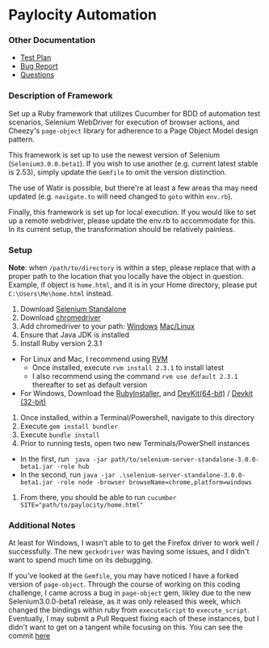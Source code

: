 # Paylocity Automation

### Other Documentation
  * [Test Plan](TEST_PLAN.md)
  * [Bug Report](BUGS.md)
  * [Questions](QUESTIONS.md)
 
### Description of Framework
Set up a Ruby framework that utilizes Cucumber for BDD of automation test scenarios,
Selenium WebDriver for execution of browser actions, and Cheezy's `page-object` library
for adherence to a Page Object Model design pattern. 

This framework is set up to use the newest version of Selenium (`Selenium3.0.0.beta1`).
If you wish to use another (e.g. current latest stable is 2.53), simply update the `Gemfile` to
omit the version distinction.

The use of Watir is possible, but there're at least a few areas tha may need updated 
(e.g. `navigate.to` will need changed to `goto` within `env.rb`).

Finally, this framework is set up for local execution. If you would like to set up a remote webdriver,
please update the env.rb to accommodate for this. In its current setup, the transformation should be relatively painless.

### Setup
**Note**: when `/path/to/directory` is within a step, please replace that with a proper path
to the location that you locally have the object in question. Example, if object is `home.html`, and 
it is in your Home directory, please put `C:\Users\Me\home.html` instead.

1. Download [Selenium Standalone](http://selenium-release.storage.googleapis.com/3.0-beta1/selenium-server-standalone-3.0.0-beta1.jar)
1. Download [chromedriver](http://chromedriver.storage.googleapis.com/index.html?path=2.22/)
1. Add chromedriver to your path: [Windows](http://windowsitpro.com/systems-management/how-can-i-add-new-folder-my-system-path) 
[Mac/Linux](http://osxdaily.com/2014/08/14/add-new-path-to-path-command-line/)
1. Ensure that Java JDK is installed
1. Install Ruby version 2.3.1
  * For Linux and Mac, I recommend using [RVM](https://rvm.io/)
    * Once installed, execute `rvm install 2.3.1` to install latest
    * I also recommend using the command `rvm use default 2.3.1` thereafter to set as
    default version
  * For Windows, Download the [RubyInstaller](http://dl.bintray.com/oneclick/rubyinstaller/rubyinstaller-2.3.1.exe), 
  and [DevKit(64-bit)](http://dl.bintray.com/oneclick/rubyinstaller/DevKit-mingw64-64-4.7.2-20130224-1432-sfx.exe) /
  [Devkit (32-bit)](http://dl.bintray.com/oneclick/rubyinstaller/DevKit-mingw64-32-4.7.2-20130224-1151-sfx.exe)
1. Once installed, within a Terminal/Powershell, navigate to this directory
1. Execute `gem install bundler`
1. Execute `bundle install`
1. Prior to running tests, open two new Terminals/PowerShell instances
  * In the first, run ` java -jar path/to/selenium-server-standalone-3.0.0-beta1.jar -role hub`
  * In the second, run `java -jar .\selenium-server-standalone-3.0.0-beta1.jar -role node -browser browseName=chrome,platform=windows`
1. From there, you should be able to run `cucumber SITE="path/to/paylocity/home.html"`


### Additional Notes
At least for Windows, I wasn't able to to get the Firefox driver to work well / successfully. The new `geckodriver` was
having some issues, and I didn't want to spend much time on its debugging.

If you've looked at the `Gemfile`, you may have noticed I have a forked version of `page-object`. 
Through the course of working on this coding challenge, I came across a bug in `page-object` gem, likley
due to the new Selenium3.0.0-beta1 release, as it was only released this week, which changed the bindings within ruby from
`executeScript` to `execute_script`. Eventually, I may submit a Pull Request fixing each of these instances, but I didn't
want to get on a tangent while focusing on this. You can see the commit [here](https://github.com/williara/page-object/commit/152bd734fa52f4226965b011d2707c1f2979db2f)
